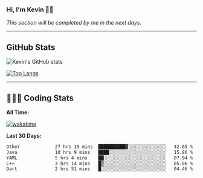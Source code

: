 ### Hi, I'm Kevin 👋🏻

_This section will be completed by me in the next days._


--- 
## GitHub Stats
![Kevin's GitHub stats](https://github-readme-stats.vercel.app/api?username=kevin-kraus&show_icons=true&theme=dark)

[![Top Langs](https://github-readme-stats.vercel.app/api/top-langs/?username=kevin-kraus&layout=compact&theme=dark)]()

---
## 🧑🏻‍💻 Coding Stats

**All Time:**

[![wakatime](https://wakatime.com/badge/user/2ee1869b-72a2-4c21-b5f7-e95432f5a1cf.svg?style=flat)](https://wakatime.com/@2ee1869b-72a2-4c21-b5f7-e95432f5a1cf)

**Last 30 Days:**

<!--START_SECTION:waka-->

```txt
Other             27 hrs 19 mins  ██████████▓░░░░░░░░░░░░░░   42.65 %
Java              10 hrs 9 mins   ████░░░░░░░░░░░░░░░░░░░░░   15.86 %
YAML              5 hrs 4 mins    ██░░░░░░░░░░░░░░░░░░░░░░░   07.94 %
C++               3 hrs 14 mins   █▒░░░░░░░░░░░░░░░░░░░░░░░   05.06 %
Dart              2 hrs 51 mins   █░░░░░░░░░░░░░░░░░░░░░░░░   04.46 %
```

<!--END_SECTION:waka-->
